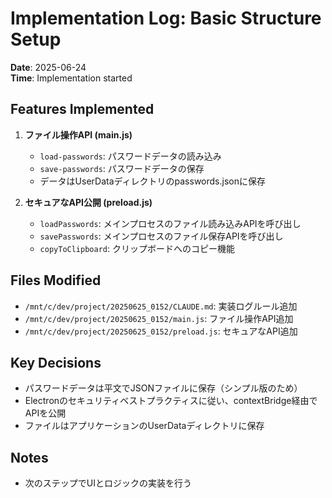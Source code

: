 # Implementation Log: Basic Structure Setup

**Date**: 2025-06-24  
**Time**: Implementation started

## Features Implemented

1. **ファイル操作API (main.js)**
   - `load-passwords`: パスワードデータの読み込み
   - `save-passwords`: パスワードデータの保存
   - データはUserDataディレクトリのpasswords.jsonに保存

2. **セキュアなAPI公開 (preload.js)**
   - `loadPasswords`: メインプロセスのファイル読み込みAPIを呼び出し
   - `savePasswords`: メインプロセスのファイル保存APIを呼び出し
   - `copyToClipboard`: クリップボードへのコピー機能

## Files Modified

- `/mnt/c/dev/project/20250625_0152/CLAUDE.md`: 実装ログルール追加
- `/mnt/c/dev/project/20250625_0152/main.js`: ファイル操作API追加
- `/mnt/c/dev/project/20250625_0152/preload.js`: セキュアなAPI追加

## Key Decisions

- パスワードデータは平文でJSONファイルに保存（シンプル版のため）
- Electronのセキュリティベストプラクティスに従い、contextBridge経由でAPIを公開
- ファイルはアプリケーションのUserDataディレクトリに保存

## Notes

- 次のステップでUIとロジックの実装を行う